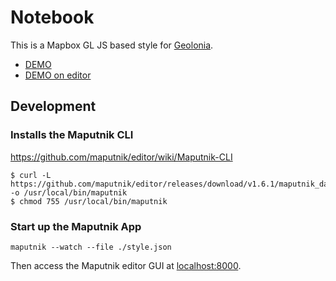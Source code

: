 # Notebook

This is a Mapbox GL JS based style for [Geolonia](https://geolonia.com/).

* [DEMO](https://geolonia.github.io/preview/#geolonia/notebook)
* [DEMO on editor](https://editor.geolonia.com/?style=https://raw.githubusercontent.com/geolonia/notebook/master/style.json)

## Development

### Installs the Maputnik CLI

https://github.com/maputnik/editor/wiki/Maputnik-CLI

```
$ curl -L https://github.com/maputnik/editor/releases/download/v1.6.1/maputnik_darwin -o /usr/local/bin/maputnik
$ chmod 755 /usr/local/bin/maputnik
```

### Start up the Maputnik App

```
maputnik --watch --file ./style.json
```

Then access the Maputnik editor GUI at [localhost:8000](https://localhost:8000/).